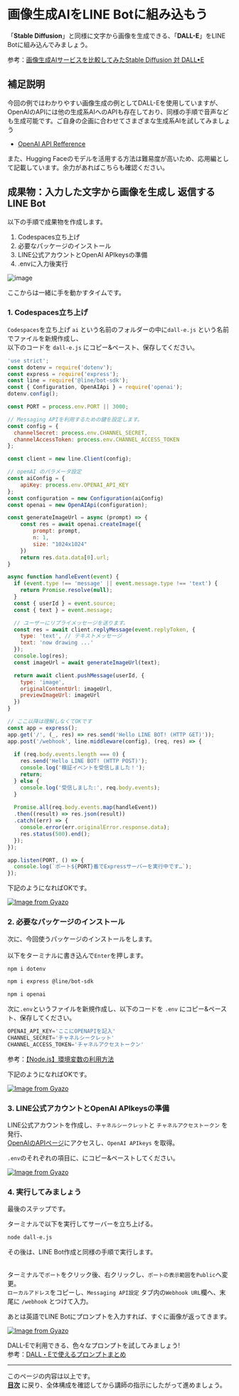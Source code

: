 # 画像生成AIをLINE Botに組み込もう

「**Stable Diffusion**」と同様に文字から画像を生成できる、「**DALL-E**」をLINE Botに組み込んでみましょう。

参考：[画像生成AIサービスを比較してみたStable Diffusion 対 DALL•E](https://note.com/tkrite/n/n30c8a815a62c)

## 補足説明

今回の例ではわかりやすい画像生成の例としてDALL-Eを使用していますが、OpenAIのAPIには他の生成系AIへのAPIも存在しており、同様の手順で音声なども生成可能です。ご自身の企画に合わせてさまざまな生成系AIを試してみましょう

- [OpenAI API Refference](https://platform.openai.com/docs/api-reference)

また、Hugging Faceのモデルを活用する方法は難易度が高いため、応用編として記載しています。余力があればこちらも確認ください。

## 成果物：入力した文字から画像を生成し 返信する LINE Bot

以下の手順で成果物を作成します。

1. Codespaces立ち上げ
2. 必要なパッケージのインストール
3. LINE公式アカウントとOpenAI APIkeysの準備
4. .envに入力後実行

![image](https://i.gyazo.com/ad1624b06ac9450fd8520416e4412b4d.png)

ここからは一緒に手を動かすタイムです。  

### 1. Codespaces立ち上げ

`Codespaces`を立ち上げ `ai` という名前のフォルダーの中に`dall-e.js` という名前でファイルを新規作成し、<br>
以下のコードを `dall-e.js` にコピー&ペースト、保存してください。

```js
'use strict';
const dotenv = require('dotenv');
const express = require('express');
const line = require('@line/bot-sdk');
const { Configuration, OpenAIApi } = require('openai');
dotenv.config();

const PORT = process.env.PORT || 3000;

// Messaging APIを利用するための鍵を設定します。
const config = {
  channelSecret: process.env.CHANNEL_SECRET,
  channelAccessToken: process.env.CHANNEL_ACCESS_TOKEN
};

const client = new line.Client(config);

// openAI のパラメータ設定
const aiConfig = {
    apiKey: process.env.OPENAI_API_KEY
};
const configuration = new Configuration(aiConfig)
const openai = new OpenAIApi(configuration);

const generateImageUrl = async (prompt) => {
    const res = await openai.createImage({
        prompt: prompt,
        n: 1,
        size: "1024x1024"
    })
    return res.data.data[0].url;
}

async function handleEvent(event) {
  if (event.type !== 'message' || event.message.type !== 'text') {
    return Promise.resolve(null);
  }
  const { userId } = event.source;
  const { text } = event.message;

  // ユーザーにリプライメッセージを送ります。
  const res = await client.replyMessage(event.replyToken, {
    type: 'text', // テキストメッセージ
    text: 'now drawing ...'
  });
  console.log(res);
  const imageUrl = await generateImageUrl(text);

  return await client.pushMessage(userId, {
    type: 'image',
    originalContentUrl: imageUrl,
    previewImageUrl: imageUrl
  })
}

// ここ以降は理解しなくてOKです
const app = express();
app.get('/', (_, res) => res.send('Hello LINE BOT! (HTTP GET)'));
app.post('/webhook', line.middleware(config), (req, res) => {
  
  if (req.body.events.length === 0) {
    res.send('Hello LINE BOT! (HTTP POST)');
    console.log('検証イベントを受信しました！');
    return;
  } else {
    console.log('受信しました:', req.body.events);
  }
  
  Promise.all(req.body.events.map(handleEvent))
  .then((result) => res.json(result))
  .catch((err) => {
    console.error(err.originalError.response.data);
    res.status(500).end();
  });
});

app.listen(PORT, () => {
  console.log(`ポート${PORT}番でExpressサーバーを実行中です…`);
});
```

</details>

下記のようになればOKです。

[![Image from Gyazo](https://i.gyazo.com/4f15b1e1e56bdc9d3b28eabd26765153.png)](https://gyazo.com/4f15b1e1e56bdc9d3b28eabd26765153)

### 2. 必要なパッケージのインストール

次に、今回使うパッケージのインストールをします。<br>  
以下をターミナルに書き込んで`Enter`を押します。

```bash
npm i dotenv
```

```bash
npm i express @line/bot-sdk
```

```bash
npm i openai
```

次に`.env`というファイルを新規作成し、以下のコードを `.env` にコピー&ペースト、保存してください。

```js
OPENAI_API_KEY='ここにOPENAPIを記入'
CHANNEL_SECRET='チャネルシークレット'
CHANNEL_ACCESS_TOKEN='チャネルアクセストークン'
```

</details>

参考：[【Node.js】環境変数の利用方法](https://goat-inc.co.jp/blog/3377/)

下記のようになればOKです。

[![Image from Gyazo](https://i.gyazo.com/30ce6508719f3ca0371fe5ee2d2fc16f.png)](https://gyazo.com/30ce6508719f3ca0371fe5ee2d2fc16f)

### 3. LINE公式アカウントとOpenAI APIkeysの準備

LINE公式アカウントを作成し、`チャネルシークレット`と `チャネルアクセストークン` を発行、<br>
[OpenAIのAPIページ](https://platform.openai.com/account/api-keys)にアクセスし、`OpenAI APIkeys` を取得。

`.env`のそれぞれの項目に、にコピー&ペーストしてください。

[![Image from Gyazo](https://i.gyazo.com/fd40fac41694f7cb14fd8ba42992cc80.png)](https://gyazo.com/fd40fac41694f7cb14fd8ba42992cc80)

### 4. 実行してみましょう

最後のステップです。

ターミナルで以下を実行してサーバーを立ち上げる。

```bash
node dall-e.js
```

その後は、LINE Bot作成と同様の手順で実行します。<br><br>

ターミナルで`ポート`をクリック後、右クリックし、`ポートの表示範囲`を`Public`へ変更。<br>
`ローカルアドレス`をコピーし、`Messaging API設定` タブ内の`Webhook URL`欄へ、末尾に `/webhook` とつけて入力。<br>

あとは英語でLINE Botにプロンプトを入力すれば、すぐに画像が返ってきます。

[![Image from Gyazo](https://i.gyazo.com/c2770bd271d166462acbeefc84429e4b.png)](https://gyazo.com/c2770bd271d166462acbeefc84429e4b)

DALL-Eで利用できる、色々なプロンプトを試してみましょう!<br>
参考：[DALL・Eで使えるプロンプトまとめ](https://www.ka-net.org/blog/?p=15498)

---

このページの内容は以上です。  
**[目次](./readme.md)** に戻り、全体構成を確認してから講師の指示にしたがって進めましょう。
